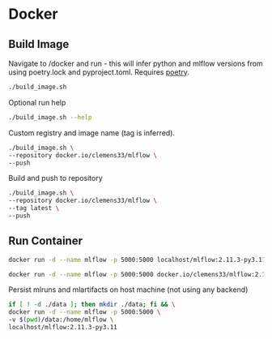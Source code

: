 # Docker

## Build Image

Navigate to /docker and run - this will infer python and mlflow versions from using poetry.lock and pyproject.toml. Requires [poetry](https://python-poetry.org/).

```bash
./build_image.sh
```

Optional run help

```bash
./build_image.sh --help
```

Custom registry and image name (tag is inferred).
```bash
./build_image.sh \
--repository docker.io/clemens33/mlflow \
--push
```

Build and push to repository

```bash
./build_image.sh \
--repository docker.io/clemens33/mlflow \
--tag latest \
--push
```

## Run Container

```bash
docker run -d --name mlflow -p 5000:5000 localhost/mlflow:2.11.3-py3.11
```

```bash
docker run -d --name mlflow -p 5000:5000 docker.io/clemens33/mlflow:2.11.3-py3.11
```

Persist mlruns and mlartifacts on host machine (not using any backend)

```bash
if [ ! -d ./data ]; then mkdir ./data; fi && \
docker run -d --name mlflow -p 5000:5000 \
-v $(pwd)/data:/home/mlflow \
localhost/mlflow:2.11.3-py3.11
```

